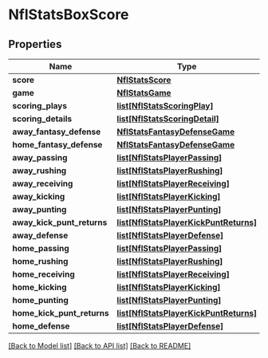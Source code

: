 # NflStatsBoxScore

## Properties
Name | Type | Description | Notes
------------ | ------------- | ------------- | -------------
**score** | [**NflStatsScore**](NflStatsScore.md) |  | [optional] 
**game** | [**NflStatsGame**](NflStatsGame.md) |  | [optional] 
**scoring_plays** | [**list[NflStatsScoringPlay]**](NflStatsScoringPlay.md) |  | [optional] 
**scoring_details** | [**list[NflStatsScoringDetail]**](NflStatsScoringDetail.md) |  | [optional] 
**away_fantasy_defense** | [**NflStatsFantasyDefenseGame**](NflStatsFantasyDefenseGame.md) |  | [optional] 
**home_fantasy_defense** | [**NflStatsFantasyDefenseGame**](NflStatsFantasyDefenseGame.md) |  | [optional] 
**away_passing** | [**list[NflStatsPlayerPassing]**](NflStatsPlayerPassing.md) |  | [optional] 
**away_rushing** | [**list[NflStatsPlayerRushing]**](NflStatsPlayerRushing.md) |  | [optional] 
**away_receiving** | [**list[NflStatsPlayerReceiving]**](NflStatsPlayerReceiving.md) |  | [optional] 
**away_kicking** | [**list[NflStatsPlayerKicking]**](NflStatsPlayerKicking.md) |  | [optional] 
**away_punting** | [**list[NflStatsPlayerPunting]**](NflStatsPlayerPunting.md) |  | [optional] 
**away_kick_punt_returns** | [**list[NflStatsPlayerKickPuntReturns]**](NflStatsPlayerKickPuntReturns.md) |  | [optional] 
**away_defense** | [**list[NflStatsPlayerDefense]**](NflStatsPlayerDefense.md) |  | [optional] 
**home_passing** | [**list[NflStatsPlayerPassing]**](NflStatsPlayerPassing.md) |  | [optional] 
**home_rushing** | [**list[NflStatsPlayerRushing]**](NflStatsPlayerRushing.md) |  | [optional] 
**home_receiving** | [**list[NflStatsPlayerReceiving]**](NflStatsPlayerReceiving.md) |  | [optional] 
**home_kicking** | [**list[NflStatsPlayerKicking]**](NflStatsPlayerKicking.md) |  | [optional] 
**home_punting** | [**list[NflStatsPlayerPunting]**](NflStatsPlayerPunting.md) |  | [optional] 
**home_kick_punt_returns** | [**list[NflStatsPlayerKickPuntReturns]**](NflStatsPlayerKickPuntReturns.md) |  | [optional] 
**home_defense** | [**list[NflStatsPlayerDefense]**](NflStatsPlayerDefense.md) |  | [optional] 

[[Back to Model list]](../README.md#documentation-for-models) [[Back to API list]](../README.md#documentation-for-api-endpoints) [[Back to README]](../README.md)

